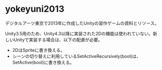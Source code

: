 yokeyuni2013
============

デジタルアーツ東京で2013年に作成したUnityの習作ゲームの資料とリソース。

Unity3.5用のため、Unity4.3以降に実装された2Dの機能は使われていない。新しいUnityで実装する場合は、以下の配慮が必要。

- 2DはSpriteに書き換える。
- シーンの切り替えに利用しているSetActiveRecursively(bool)は、SetActive(bool)に書き換える。

